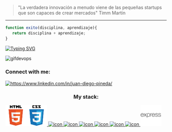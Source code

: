 > "La verdadera innovación a menudo viene de las pequeñas startups que son capaces de crear mercados"
> Timm Martin
---
```js
function exito(disciplina, aprendizaje){
   return disciplina + aprendizaje;
}
```
<!DOCTYPE html>
<html lang="en">
<head>
    <meta charset="UTF-8">
    <meta http-equiv="X-UA-Compatible" content="IE=edge">
    <meta name="viewport" content="width=, initial-scale=1.0">
    <link rel="stylesheet" type="text/css" href="pineda.css">
    

<body>
<!--     <div class="box ">
        <div class="form"> -->
            <a class="form "href="https://git.io/typing-svg"><img src="https://readme-typing-svg.demolab.com?font=caveat&size=25&duration=3300&pause=1&color=F6F0ED&border-radius=8px&background=303b68&vCenter=true&padding=5px&multiline=true&width=860&height=270&lines=++++Hola+y+Bienvenido+a+mi+perfil+en+Github.;+;+++Estare+encantado+de+contribuir+a+tu+proyecto%2C;Mis+conocimientos+y+habilidades+me+hacen+un+candidato+ideal%2C;Estoy+seguro+de+que+puedo+aportar+un+valor+significativo.;no+dudes+en+ponerte+en+contacto+conmigo.;%C2%A1Estoy+dispuesto+a+formar+parte+de+tu+proyecto+y+;lograr+%C3%A9xito+juntos!;+" alt="Typing SVG" /></a>        


![gifdevops](https://user-images.githubusercontent.com/117276310/205516382-b0d6df35-890a-4cf2-838f-c8db68cfecf9.gif)  
 


<h3 align="left">Connect with me:</h3>
<p align="left">
 
<a href="https://www.linkedin.com/in/juan-diego-pineda/" target="_blank" rel="noopener ">
    <img align="center" src="https://raw.githubusercontent.com/rahuldkjain/github-profile-readme-generator/master/src/images/icons/Social/linked-in-alt.svg" alt="https://www.linkedin.com/in/juan-diego-pineda/" height="40" width="40" />
    </a>
</p>

<h3 align="center">My stack:</h3>


<div style="display: flex;">  
                                                      <a href="https://www.w3.org/html/" target="_blank" rel="noreferrer"> 
                                                       <img src="https://raw.githubusercontent.com/devicons/devicon/master/icons/html5/html5-original-wordmark.svg" alt="html5" width="65" height="65"/></a>
                                                       <a href="https://www.w3schools.com/css/" target="_blank" rel="noreferrer"> <img src="https://raw.githubusercontent.com/devicons/devicon/master/icons/css3/css3-original-wordmark.svg" alt="css3" width="65" height="65"/>
                                                       <img src="https://techstack-generator.vercel.app/js-icon.svg" alt="icon" width="65" height="65" />
                                                       <img src="https://techstack-generator.vercel.app/ts-icon.svg" alt="icon" width="65" height="65" />
                                                       <img src="https://techstack-generator.vercel.app/github-icon.svg" alt="icon" width="65" height="65" />
                                                       <img src="https://techstack-generator.vercel.app/nginx-icon.svg" alt="icon" width="65" height="65" />
                                                        <img src="https://techstack-generator.vercel.app/mysql-icon.svg" alt="icon" width="65" height="65" />     
                                                        <img src="https://techstack-generator.vercel.app/react-icon.svg" alt="icon" width="65" height="65" />
                                                       <img src="https://raw.githubusercontent.com/devicons/devicon/master/icons/express/express-original-wordmark.svg" alt="express" width="65" height="65"/> 
                                                      
                                                         
                                                      
                                                      
                                                      


</body>

</html>
